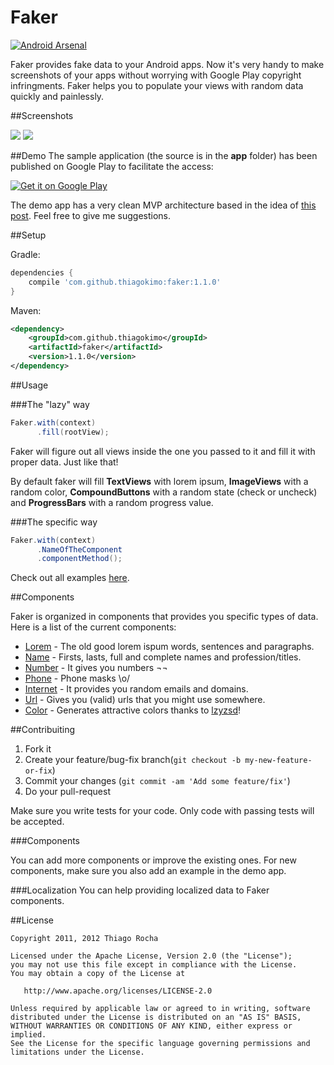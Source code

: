 # Faker
[![Android Arsenal](https://img.shields.io/badge/Android%20Arsenal-Faker-green.svg?style=flat)](https://android-arsenal.com/details/1/2039)

Faker provides fake data to your Android apps. Now it's very handy to make screenshots of your apps without worrying with Google Play copyright infringments. Faker helps you to populate your views with random data quickly and painlessly.

##Screenshots

![](https://raw.githubusercontent.com/thiagokimo/Faker/master/screenshots/random-data.png)
![](https://raw.githubusercontent.com/thiagokimo/Faker/master/screenshots/profile-sample-screenshot.png)


##Demo
The sample application (the source is in the **app** folder) has been published on Google Play to facilitate the access:

[![Get it on Google Play](http://www.android.com/images/brand/get_it_on_play_logo_small.png)](https://play.google.com/store/apps/details?id=io.kimo.faker)

The demo app has a very clean MVP architecture based in the idea of [this post](http://fernandocejas.com/2014/09/03/architecting-android-the-clean-way/). Feel free to give me suggestions.

##Setup

Gradle:

``` groovy
dependencies {
    compile 'com.github.thiagokimo:faker:1.1.0'
}
```

Maven:

``` xml
<dependency>
    <groupId>com.github.thiagokimo</groupId>
    <artifactId>faker</artifactId>
    <version>1.1.0</version>
</dependency>
```

##Usage

###The "lazy" way

``` java
Faker.with(context)
      .fill(rootView);
```

Faker will figure out all views inside the one you passed to it and fill it with proper data. Just like that!

By default faker will fill **TextViews** with lorem ipsum, **ImageViews** with a random color, **CompoundButtons** with a random state (check or uncheck) and **ProgressBars** with a random progress value.

###The specific way

``` java
Faker.with(context)
      .NameOfTheComponent
      .componentMethod();
```

Check out all examples [here](https://github.com/thiagokimo/Faker/tree/master/app/src/main/java/io/kimo/faker/mvp/presenter).

##Components

Faker is organized in components that provides you specific types of data. Here is a list of the current components:

* [Lorem]() - The old good lorem ispum words, sentences and paragraphs.
* [Name]() - Firsts, lasts, full and complete names and profession/titles.
* [Number]() - It gives you numbers ¬¬
* [Phone]() - Phone masks \o/
* [Internet]() - It provides you random emails and domains.
* [Url]() - Gives you (valid) urls that you might use somewhere.
* [Color]() - Generates attractive colors thanks to [lzyzsd](https://github.com/lzyzsd/AndroidRandomColor)!

##Contribuiting

1. Fork it
2. Create your feature/bug-fix branch(`git checkout -b my-new-feature-or-fix`)
3. Commit your changes (`git commit -am 'Add some feature/fix'`)
4. Do your pull-request

Make sure you write tests for your code. Only code with passing tests will be accepted.

###Components

You can add more components or improve the existing ones. For new components, make sure you also add an example in the demo app.

###Localization
You can help providing localized data to Faker components.

##License
    
    Copyright 2011, 2012 Thiago Rocha

    Licensed under the Apache License, Version 2.0 (the "License");
    you may not use this file except in compliance with the License.
    You may obtain a copy of the License at

       http://www.apache.org/licenses/LICENSE-2.0

    Unless required by applicable law or agreed to in writing, software
    distributed under the License is distributed on an "AS IS" BASIS,
    WITHOUT WARRANTIES OR CONDITIONS OF ANY KIND, either express or implied.
    See the License for the specific language governing permissions and
    limitations under the License.

